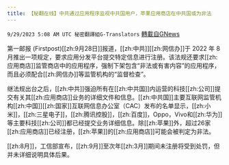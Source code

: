```yaml
---
title: 【秘翻在线】中共通过应用程序监视中共国用户，苹果应用商店在中共国或为非法
---
```

`9/29/2023 5:08 AM UTC 秘密翻譯組G-Translators` [轉載自GNews](https://gnews.org/articles/1755136)

第一邮报 (Firstpost)[[zh:9月28日]]报道，[[zh:中共]][[zh:网信办]]于 2022 年 8 月推出一项规定，要求应用分发平台提交特定信息进行注册。该法规还要求[[zh:应用商店]]监管商店中的应用程序，强制下架包含“非法或有害内容”的应用程序，而且必须配合[[zh:网信办]]等监管机构的“监督检查”。

继法规出台之后，[[zh:中共]]强迫所有在[[zh:中共国]]内运营的科技[[zh:公司]]提交有关其[[zh:应用商店]]业务的详细文件和信息。[[zh:中共国]]主要互联网监管机构[[zh:中国]][[zh:国家]]互联网信息办公室（CAC）发布的名单显示，[[zh:小米]]，[[zh:三星电子]]，[[zh:腾讯控股]]，[[zh:百度]]，Oppo，Vivo和[[zh:华为]]等主要科技[[zh:公司]]都已经提交业务详细信息。除[[zh:苹果]]外，超过26家[[zh:应用商店]]已经注册，[[zh:苹果]]的[[zh:应用商店]]可能会被判定为非法。

[[zh:8月]]，工信部宣布，[[zh:9月]]至次年[[zh:3月]]期间未注册将受到处罚，但并未详细说明具体后果。
